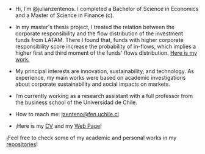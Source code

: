 - Hi, I’m @julianzentenos. I completed a Bachelor of Science in Economics and a Master of Science in Finance (c).
- In my master's thesis project, I treated the relation between the corporate responsibility and the flow distribution of the investment funds from LATAM.
  There I found that, funds with higher corporate responsibility score increase the probability of in-flows, which implies a higher first and third moment of the funds' flows distribution. [Here is my work.](https://github.com/user-attachments/files/16116280/Tesis_MgFinFT_Zenteno_J.pdf)

- My principal interests are innovation, sustainability, and technology. As experience, my main works were based on academic investigations about corporate sustainability and social impacts on markets.
- I’m currently working as a research assistant with a full professor from the business school of the Universidad de Chile.
- How to reach me: jzenteno@fen.uchile.cl
- ¡Here is my [CV](https://github.com/user-attachments/files/16116228/CV.pdf) and my [Web Page](https://sites.google.com/fen.uchile.cl/julianzentenos)!


¡Feel free to check some of my academic and personal works in my [repositories](https://github.com/julianzentenos/julianzentenos/tree/main)!
